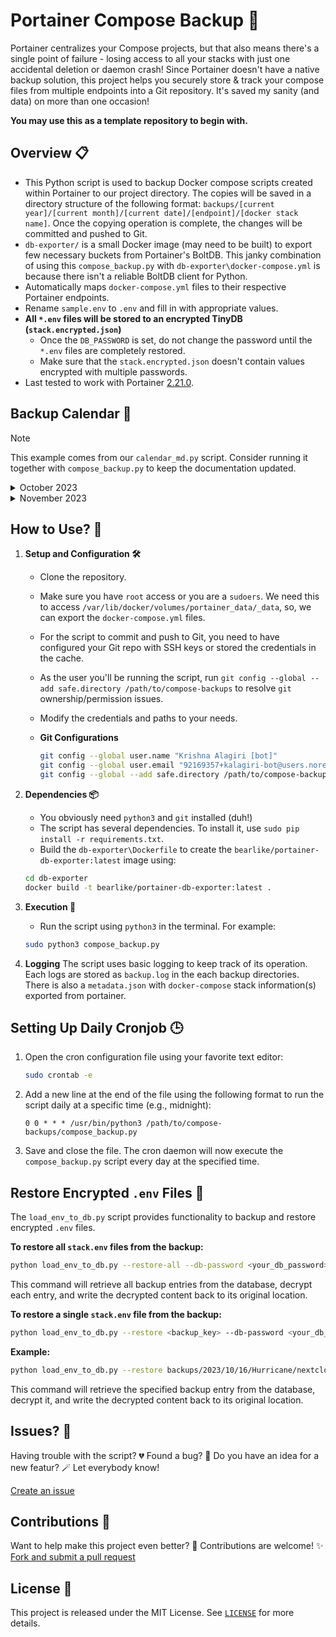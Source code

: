 # Portainer Compose Backup 🐳

Portainer centralizes your Compose projects, but that also means there's a single point of failure - losing access to all your stacks with just one accidental deletion or daemon crash! Since Portainer doesn't have a native backup solution, this project helps you securely store & track your compose files from multiple endpoints into a Git repository. It's saved my sanity (and data) on more than one occasion!

**You may use this as a template repository to begin with.**

## Overview 📋

- This Python script is used to backup Docker compose scripts created within Portainer to our project directory. The copies will be saved in a directory structure of the following format: `backups/[current year]/[current month]/[current date]/[endpoint]/[docker stack name]`. Once the copying operation is complete, the changes will be committed and pushed to Git.
- `db-exporter/` is a small Docker image (may need to be built) to export few necessary buckets from Portainer's BoltDB. This janky combination of using this `compose_backup.py` with `db-exporter\docker-compose.yml` is because there isn't a reliable BoltDB client for Python.
- Automatically maps `docker-compose.yml` files to their respective Portainer endpoints.
- Rename `sample.env` to `.env` and fill in with appropriate values.
- **All `*.env` files will be stored to an encrypted TinyDB (`stack.encrypted.json`)**
    - Once the `DB_PASSWORD` is set, do not change the password until the `*.env` files are completely restored.
    - Make sure that the `stack.encrypted.json` doesn't contain values encrypted with multiple passwords.
- Last tested to work with Portainer [2.21.0](https://github.com/portainer/portainer/releases/tag/2.21.0).

## Backup Calendar 📅

> [!NOTE]
> This example comes from our `calendar_md.py` script. Consider running it together with `compose_backup.py` to keep the documentation updated.

<details>
  <summary>October 2023</summary>

   | Mon                       | Tue                       | Wed                       | Thu                       | Fri                       | Sat                       | Sun                       |
   | ------------------------- | ------------------------- | ------------------------- | ------------------------- | ------------------------- | ------------------------- | ------------------------- |
   |                           |                           |                           |                           |                           |                           | [01](/backups/2023/10/01) |
   | [02](/backups/2023/10/02) | [03](/backups/2023/10/03) | [04](/backups/2023/10/04) | [05](/backups/2023/10/05) | [06](/backups/2023/10/06) | [07](/backups/2023/10/07) | [08](/backups/2023/10/08) |
   | [09](/backups/2023/10/09) | [10](/backups/2023/10/10) | [11](/backups/2023/10/11) | [12](/backups/2023/10/12) | [13](/backups/2023/10/13) | [14](/backups/2023/10/14) | [15](/backups/2023/10/15) |
   | [16](/backups/2023/10/16) | [17](/backups/2023/10/17) | [18](/backups/2023/10/18) | [19](/backups/2023/10/19) | [20](/backups/2023/10/20) | [21](/backups/2023/10/21) | [22](/backups/2023/10/22) |
   | [23](/backups/2023/10/23) | [24](/backups/2023/10/24) | [25](/backups/2023/10/25) | [26](/backups/2023/10/26) | [27](/backups/2023/10/27) | [28](/backups/2023/10/28) | [29](/backups/2023/10/29) |
   | [30](/backups/2023/10/30) | [31](/backups/2023/10/31) |                           |                           |                           |                           |                           |
</details>

<details>
  <summary>November 2023</summary>

   | Mon                       | Tue                       | Wed                       | Thu                       | Fri                       | Sat                       | Sun                       |
   | ------------------------- | ------------------------- | ------------------------- | ------------------------- | ------------------------- | ------------------------- | ------------------------- |
   |                           |                           | [01](/backups/2023/11/01) | [02](/backups/2023/11/02) | [03](/backups/2023/11/03) | [04](/backups/2023/11/04) | [05](/backups/2023/11/05) |
   | [06](/backups/2023/11/06) | [07](/backups/2023/11/07) | [08](/backups/2023/11/08) | [09](/backups/2023/11/09) | [10](/backups/2023/11/10) | [11](/backups/2023/11/11) | [12](/backups/2023/11/12) |
   | [13](/backups/2023/11/13) | [14](/backups/2023/11/14) | [15](/backups/2023/11/15) | [16](/backups/2023/11/16) | [17](/backups/2023/11/17) | [18](/backups/2023/11/18) | [19](/backups/2023/11/19) |
   | [20](/backups/2023/11/20) | [21](/backups/2023/11/21) | [22](/backups/2023/11/22) | [23](/backups/2023/11/23) | [24](/backups/2023/11/24) | [25](/backups/2023/11/25) | [26](/backups/2023/11/26) |
   | [27](/backups/2023/11/27) | [28](/backups/2023/11/28) | [29](/backups/2023/11/29) | [30](/backups/2023/11/30) |                           |                           |                           |
</details>

## How to Use? 🚀

1. **Setup and Configuration 🛠️**
   - Clone the repository.
   - Make sure you have `root` access or you are a `sudoers`. We need this to access `/var/lib/docker/volumes/portainer_data/_data`, so, we can export the `docker-compose.yml` files.
   - For the script to commit and push to Git, you need to have configured your Git repo with SSH keys or stored the credentials in the cache.
   - As the user you'll be running the script, run `git config --global --add safe.directory /path/to/compose-backups` to resolve `git` ownership/permission issues.
   - Modify the credentials and paths to your needs.
   - **Git Configurations**

     ```bash
     git config --global user.name "Krishna Alagiri [bot]"
     git config --global user.email "92169357+kalagiri-bot@users.noreply.github.com"
     git config --global --add safe.directory /path/to/compose-backups
     ```

2. **Dependencies 📦**
   - You obviously need `python3` and `git` installed (duh!)
   - The script has several dependencies. To install it, use `sudo pip install -r requirements.txt`.
   - Build the `db-exporter\Dockerfile` to create the `bearlike/portainer-db-exporter:latest` image using:

   ```bash
   cd db-exporter
   docker build -t bearlike/portainer-db-exporter:latest .
   ```

3. **Execution 🚀**
   - Run the script using `python3` in the terminal. For example:

   ```bash
   sudo python3 compose_backup.py
   ```

4. **Logging**
   The script uses basic logging to keep track of its operation. Each logs are stored as `backup.log` in the each backup directories. There is also a `metadata.json` with `docker-compose` stack information(s) exported from portainer.

## Setting Up Daily Cronjob 🕒

1. Open the cron configuration file using your favorite text editor:

   ```bash
   sudo crontab -e
   ```

2. Add a new line at the end of the file using the following format to run the script daily at a specific time (e.g., midnight):

   ```cron
   0 0 * * * /usr/bin/python3 /path/to/compose-backups/compose_backup.py
   ```

3. Save and close the file. The cron daemon will now execute the `compose_backup.py` script every day at the specified time.

## Restore Encrypted `.env` Files 🔄

The `load_env_to_db.py` script provides functionality to backup and restore encrypted `.env` files.

**To restore all `stack.env` files from the backup:**

```bash
python load_env_to_db.py --restore-all --db-password <your_db_password>
```

This command will retrieve all backup entries from the database, decrypt each entry, and write the decrypted content back to its original location.

**To restore a single `stack.env` file from the backup:**

```sh
python load_env_to_db.py --restore <backup_key> --db-password <your_db_password>
```

**Example:**

```sh
python load_env_to_db.py --restore backups/2023/10/16/Hurricane/nextcloud/stack.env --db-password MySecurePassword
```
This command will retrieve the specified backup entry from the database, decrypt it, and write the decrypted content back to its original location.

## Issues? 💬

Having trouble with the script? 💔
Found a bug? 🐞
Do you have an idea for a new featur? 🪄
Let everybody know!

[Create an issue](https://github.com/bearlike/portainer-compose-backup/issues/new)

## Contributions 🎉

Want to help make this project even better? 🤝 Contributions are welcome! ✨
[Fork and submit a pull request](https://github.com/bearlike/portainer-compose-backup/compare/)

## License 📝

This project is released under the MIT License. See [`LICENSE`](LICENSE) for more details.
